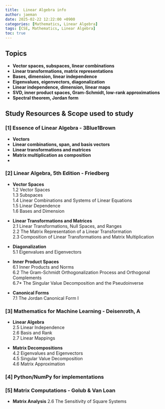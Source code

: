 ```yaml
---
title:  Linear Algebra info
author: jaeman
date: 2025-02-22 12:22:00 +0900
categories: [Mathematics, Linear Algebra]
tags: [CSE, Mathematics, Linear Algebra]
toc: true
---
```

## Topics

- **Vector spaces, subspaces, linear combinations**
- **Linear transformations, matrix representations**
- **Bases, dimension, linear independence**
- **Eigenvalues, eigenvectors, diagonalization**
- **Linear independence, dimension, linear maps**
- **SVD, inner product spaces, Gram-Schmidt, low-rank approximations**
- **Spectral theorem, Jordan form**

## Study Resources & Scope used to study

### [1] Essence of Linear Algebra - 3Blue1Brown

- **Vectors**
- **Linear combinations, span, and basis vectors**
- **Linear transformations and matrices**
- **Matrix multiplication as composition**
- 
### [2] Linear Algebra, 5th Edition - Friedberg

- **Vector Spaces**\
  1.2 Vector Spaces\
  1.3 Subspaces\
  1.4 Linear Combinations and Systems of Linear Equations\
  1.5 Linear Dependence\
  1.6 Bases and Dimension
- **Linear Transformations and Matrices**\
  2.1 Linear Transformations, Null Spaces, and Ranges\
  2.2 The Matrix Representation of a Linear Transformation\
  2.3 Composition of Linear Transformations and Matrix Multiplication

- **Diagonalization**\
  5.1 Eigenvalues and Eigenvectors

- **Inner Product Spaces**\
  6.1 Inner Products and Norms\
  6.2 The Gram-Schmidt Orthogonalization Process and Orthogonal Complements\
  6.7* The Singular Value Decomposition and the Pseudoinverse

- **Canonical Forms**\
  7.1 The Jordan Canonical Form I

### [3] Mathematics for Machine Learning - Deisenroth, A

- **Linear Algebra**\
  2.5 Linear Independence\
  2.6 Basis and Rank\
  2.7 Linear Mappings

- **Matrix Decompositions**\
  4.2 Eigenvalues and Eigenvectors\
  4.5 Singular Value Decomposition\
  4.6 Matrix Approximation


### [4] Python/NumPy for implementations

### [5] Matrix Computations - Golub & Van Loan

- **Matrix Analysis**
  2.6 The Sensitivity of Square Systems
